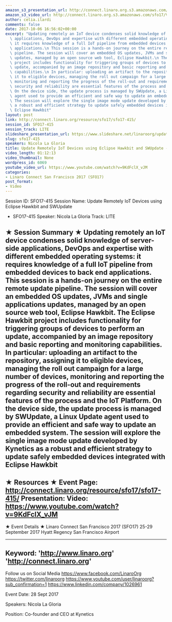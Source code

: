 ```yaml
---
amazon_s3_presentation_url: http://connect.linaro.org.s3.amazonaws.com/sfo17/Presentations/SFO17-415%20Update%20Remotely%20with%20Hawkbit.pdf
amazon_s3_video_url: http://connect.linaro.org.s3.amazonaws.com/sfo17/Videos/SFO17-415%20-%20Update%20Remotely%20IoT%20Devices%20using%20Eclipse%20Hawkbit%20and%20SWUpdate.mp4
author: celia.ilardi
comments: false
date: 2017-10-06 16:56:02+00:00
excerpt: "Updating remotely an IoT device condenses solid knowledge of server-side\
  \ applications, DevOps and expertise with different embedded operating systems:\
  \ it requires knowledge of a full IoT pipeline from embedded devices to back end\
  \ applications.\n This session is a hands-on journey on the entire remote update\
  \ pipeline. The session will cover an embedded OS updates, JVMs and single applications\
  \ updates, managed by an open source web tool, Eclipse Hawkbit.\n The Eclipse Hawkbit\
  \ project includes functionality for triggering groups of devices to perform an\
  \ update, accompanied by an image repository and basic reporting and monitoring\
  \ capabilities.\n In particular: uploading an artifact to the repository, assigning\
  \ it to eligible devices, managing the roll out campaign for a large number of devices,\
  \ monitoring and reporting the progress of the roll-out and requirements regarding\
  \ security and reliability are essential features of the process and the IoT Platform.\n\
  \ On the device side, the update process is managed by SWUpdate, a Linux Update\
  \ agent used to provide an efficient and safe way to update an embedded system.\
  \ The session will explore the single image mode update developed by Kynetics as\
  \ a robust and efficient strategy to update safely embedded devices integrated with\
  \ Eclipse Hawkbit"
layout: post
link: http://connect.linaro.org/resource/sfo17/sfo17-415/
session_id: SFO17-415
session_track: LITE
slideshare_presentation_url: https://www.slideshare.net/linaroorg/update-remotely-iot-devices-using-eclipse-hawkbit-and-swupdate-sfo17415
slug: sfo17-415
speakers: Nicola La Gloria
title: Update Remotely IoT Devices using Eclipse Hawkbit and SWUpdate - SFO17-415
video_length: 01:12:13
video_thumbnail: None
wordpress_id: 6069
youtube_video_url: https://www.youtube.com/watch?v=9KdFclX_vJM
categories:
- Linaro Connect San Francisco 2017 (SFO17)
post_format:
- Video
---
```


Session ID: SFO17-415
Session Name: Update Remotely IoT Devices using Eclipse Hawkbit and SWUpdate
- SFO17-415
Speaker: Nicola La Gloria
Track: LITE

★ Session Summary ★
Updating remotely an IoT device condenses solid knowledge of server-side applications, DevOps and expertise with different embedded operating systems: it requires knowledge of a full IoT pipeline from embedded devices to back end applications.
This session is a hands-on journey on the entire remote update pipeline. The session will cover an embedded OS updates, JVMs and single applications updates, managed by an open source web tool, Eclipse Hawkbit.
The Eclipse Hawkbit project includes functionality for triggering groups of devices to perform an update, accompanied by an image repository and basic reporting and monitoring capabilities.
In particular: uploading an artifact to the repository, assigning it to eligible devices, managing the roll out campaign for a large number of devices, monitoring and reporting the progress of the roll-out and requirements regarding security and reliability are essential features of the process and the IoT Platform.
On the device side, the update process is managed by SWUpdate, a Linux Update agent used to provide an efficient and safe way to update an embedded system. The session will explore the single image mode update developed by Kynetics as a robust and efficient strategy to update safely embedded devices integrated with Eclipse Hawkbit
---------------------------------------------------
★ Resources ★
Event Page: http://connect.linaro.org/resource/sfo17/sfo17-415/
Presentation:
Video: https://www.youtube.com/watch?v=9KdFclX_vJM
---------------------------------------------------

★ Event Details ★
Linaro Connect San Francisco 2017 (SFO17)
25-29 September 2017
Hyatt Regency San Francisco Airport

---------------------------------------------------
Keyword:
'http://www.linaro.org'
'http://connect.linaro.org'
---------------------------------------------------
Follow us on Social Media
https://www.facebook.com/LinaroOrg
https://twitter.com/linaroorg
https://www.youtube.com/user/linaroorg?sub_confirmation=1
https://www.linkedin.com/company/1026961

Event Date: 28 Sept 2017

Speakers: Nicola La Gloria

Position: Co-founder and CEO at Kynetics
